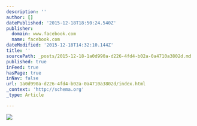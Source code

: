 ```yaml
---
description: ''
author: []
datePublished: '2015-12-18T18:50:24.540Z'
publisher:
  domain: www.facebook.com
  name: facebook.com
dateModified: '2015-12-18T14:32:10.144Z'
title: ''
sourcePath: _posts/2015-12-18-1a0d990a-d226-4fd4-b02a-0a4710a3802d.md
published: true
inFeed: true
hasPage: true
inNav: false
url: 1a0d990a-d226-4fd4-b02a-0a4710a3802d/index.html
_context: 'http://schema.org'
_type: Article

---
```

![](https://scontent-lhr3-1.xx.fbcdn.net/hphotos-xla1/v/t1.0-9/1916641_1082335711797601_6742430894219750392_n.jpg?oh=547feecd892a4163e26a2a6d047555d6&oe=571D826C)